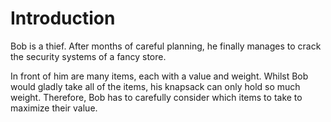 # Introduction

Bob is a thief.
After months of careful planning, he finally manages to crack the security systems of a fancy store.

In front of him are many items, each with a value and weight.
Whilst Bob would gladly take all of the items, his knapsack can only hold so much weight.
Therefore, Bob has to carefully consider which items to take to maximize their value.
